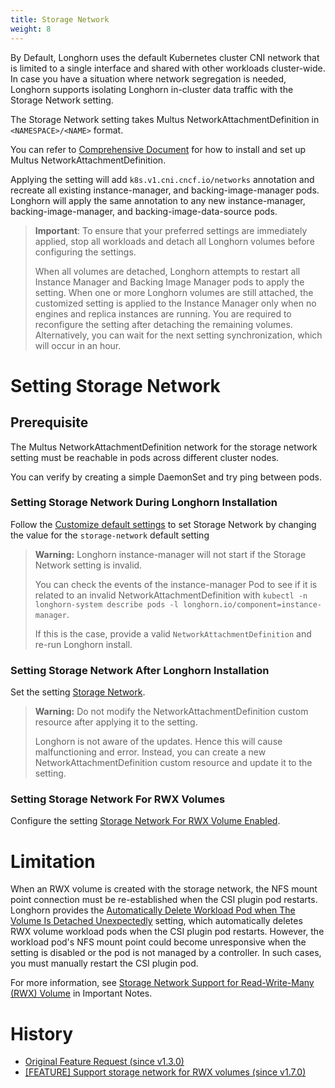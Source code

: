 ```yaml
---
title: Storage Network
weight: 8
---
```


By Default, Longhorn uses the default Kubernetes cluster CNI network that is limited to a single interface and shared with other workloads cluster-wide. In case you have a situation where network segregation is needed, Longhorn supports isolating Longhorn in-cluster data traffic with the Storage Network setting.

The Storage Network setting takes Multus NetworkAttachmentDefinition in `<NAMESPACE>/<NAME>` format.

You can refer to [Comprehensive Document](https://github.com/k8snetworkplumbingwg/multus-cni#comprehensive-documentation) for how to install and set up Multus NetworkAttachmentDefinition.

Applying the setting will add `k8s.v1.cni.cncf.io/networks` annotation and recreate all existing instance-manager, and backing-image-manager pods.
Longhorn will apply the same annotation to any new instance-manager, backing-image-manager, and backing-image-data-source pods.

> **Important**: To ensure that your preferred settings are immediately applied, stop all workloads and detach all Longhorn volumes before configuring the settings.
>
> When all volumes are detached, Longhorn attempts to restart all Instance Manager and Backing Image Manager pods to apply the setting.
> When one or more Longhorn volumes are still attached, the customized setting is applied to the Instance Manager only when no engines and replica instances are running. You are required to reconfigure the setting after detaching the remaining volumes. Alternatively, you can wait for the next setting synchronization, which will occur in an hour.

# Setting Storage Network

## Prerequisite

The Multus NetworkAttachmentDefinition network for the storage network setting must be reachable in pods across different cluster nodes.

You can verify by creating a simple DaemonSet and try ping between pods.

### Setting Storage Network During Longhorn Installation
Follow the [Customize default settings](../customizing-default-settings/) to set Storage Network by changing the value for the `storage-network` default setting

> **Warning:** Longhorn instance-manager will not start if the Storage Network setting is invalid.
>
> You can check the events of the instance-manager Pod to see if it is related to an invalid NetworkAttachmentDefinition with `kubectl -n longhorn-system describe pods -l longhorn.io/component=instance-manager`.
>
> If this is the case, provide a valid `NetworkAttachmentDefinition` and re-run Longhorn install.

### Setting Storage Network After Longhorn Installation

Set the setting [Storage Network](../../../references/settings#storage-network).

> **Warning:** Do not modify the NetworkAttachmentDefinition custom resource after applying it to the setting.
>
> Longhorn is not aware of the updates. Hence this will cause malfunctioning and error. Instead, you can create a new NetworkAttachmentDefinition custom resource and update it to the setting.

### Setting Storage Network For RWX Volumes

Configure the setting [Storage Network For RWX Volume Enabled](../../../references/settings#storage-network-for-rwx-volume-enabled).

# Limitation

When an RWX volume is created with the storage network, the NFS mount point connection must be re-established when the CSI plugin pod restarts. Longhorn provides the [Automatically Delete Workload Pod when The Volume Is Detached Unexpectedly](../../../references/settings#automatically-delete-workload-pod-when-the-volume-is-detached-unexpectedly) setting, which automatically deletes RWX volume workload pods when the CSI plugin pod restarts. However, the workload pod's NFS mount point could become unresponsive when the setting is disabled or the pod is not managed by a controller. In such cases, you must manually restart the CSI plugin pod.

For more information, see [Storage Network Support for Read-Write-Many (RWX) Volume](../../../../archives/1.7.0/important-notes/#storage-network-support-for-read-write-many-rwx-volumes) in Important Notes.

# History
- [Original Feature Request (since v1.3.0)](https://github.com/longhorn/longhorn/issues/2285)
- [[FEATURE] Support storage network for RWX volumes (since v1.7.0)](https://github.com/longhorn/longhorn/issues/8184)
